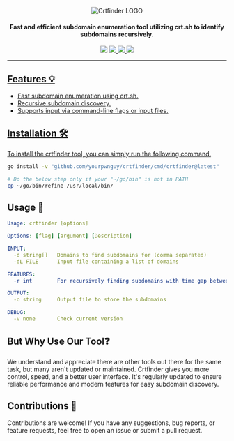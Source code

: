 <div align="center">

![Crtfinder LOGO](https://i.imgur.com/69aPTml.png)

</div>
<h4 align="center">Fast and efficient subdomain enumeration tool utilizing crt.sh to identify subdomains recursively.</h4>
<p align="center">
<img src="https://img.shields.io/github/go-mod/go-version/yourpwnguy/crtfinder">
<!-- <a href="https://github.com/yourpwnguy/crtfinder/releases"><img src="https://img.shields.io/github/downloads/yourpwnguy/crtfinder/total"> -->
<a href="https://github.com/yourpwnguy/crtfinder/graphs/contributors"><img src="https://img.shields.io/github/contributors-anon/yourpwnguy/crtfinder">
<!-- <a href="https://github.com/yourpwnguy/crtfinder/releases/"><img src="https://img.shields.io/github/release/yourpwnguy/crtfinder"> -->
<a href="https://github.com/yourpwnguy/crtfinder/issues"><img src="https://img.shields.io/github/issues-raw/yourpwnguy/crtfinder">
<a href="https://github.com/yourpwnguy/crtfinder/stars"><img src="https://img.shields.io/github/stars/yourpwnguy/crtfinder">
<!-- <a href="https://github.com/yourpwnguy/crtfinder/discussions"><img src="https://img.shields.io/github/discussions/yourpwnguy/crtfinder"> -->
</p>

---

## Features 💡

- Fast subdomain enumeration using crt.sh.
- Recursive subdomain discovery.
- Supports input via command-line flags or input files.

## Installation 🛠️ 

To install the crtfinder tool, you can simply run the following command.

```bash
go install -v "github.com/yourpwnguy/crtfinder/cmd/crtfinder@latest"

# Do the below step only if your "~/go/bin" is not in PATH
cp ~/go/bin/refine /usr/local/bin/
```

## Usage 📝

```yaml
Usage: crtfinder [options]

Options: [flag] [argument] [Description]

INPUT:
  -d string[]   Domains to find subdomains for (comma separated)
  -dL FILE      Input file containing a list of domains

FEATURES:
  -r int        For recursively finding subdomains with time gap between requests (default: 5s)

OUTPUT:
  -o string     Output file to store the subdomains

DEBUG:
  -v none       Check current version
```

## But Why Use Our Tool❓ 

We understand and appreciate there are other tools out there for the same task, but many aren't updated or maintained. Crtfinder gives you more control, speed, and a better user interface. It's regularly updated to ensure reliable performance and modern features for easy subdomain discovery.

## Contributions 🤝

Contributions are welcome! If you have any suggestions, bug reports, or feature requests, feel free to open an issue or submit a pull request.
